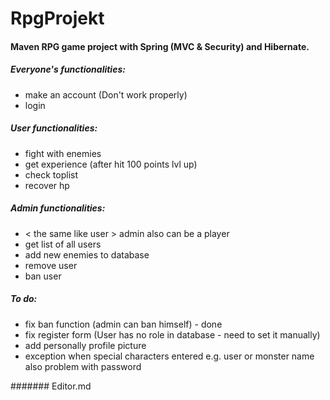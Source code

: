 # RpgProjekt

#### Maven RPG game project with Spring (MVC & Security) and Hibernate.

##### Everyone's functionalities:

- make an account (Don't work properly)
- login


##### User functionalities:

- fight with enemies
- get experience (after hit 100 points lvl up)
- check toplist
- recover hp

##### Admin functionalities:
- < the same like user > admin also can be a player
- get list of all users
- add new enemies to database
- remove user
- ban user

##### To do:
- fix ban function (admin can ban himself) - done
- fix register form (User has no role in database - need to set it manually)
- add personally profile picture 
- exception when special characters entered e.g. user or monster name also problem with password 



####### Editor.md
